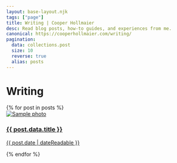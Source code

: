 ```yaml
---
layout: base-layout.njk
tags: ["page"]
title: Writing | Cooper Hollmaier
desc: Read blog posts, how-to guides, and experiences from me.
canonical: https://cooperhollmaier.com/writing/
pagination:
  data: collections.post
  size: 10
  reverse: true
  alias: posts
---
```


# Writing

<section class="cards">
{% for post in posts %}

<article class="card">
<a href="{{ post.url | url }}">
    <img src="https://via.placeholder.com/300x200" alt="Sample photo">
    <div class="text">
      <h3>{{ post.data.title }}</h3>
      <time datetime="{{ post.date | dateIso }}">{{ post.date | dateReadable }}</time>
    </div>
    </a>
  </article>
  
{% endfor %}
</section>

